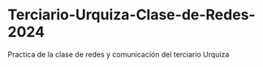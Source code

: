 # Terciario-Urquiza-Clase-de-Redes-2024
Practica de la clase de redes y comunicación del terciario Urquiza
